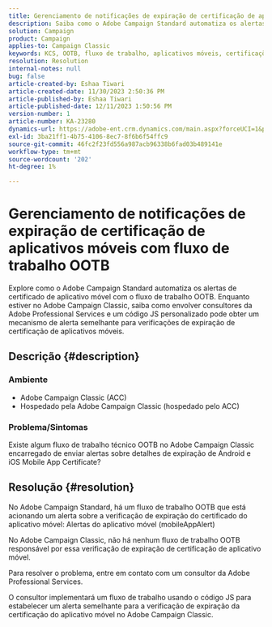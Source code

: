 ```yaml
---
title: Gerenciamento de notificações de expiração de certificação de aplicativos móveis com fluxo de trabalho OOTB
description: Saiba como o Adobe Campaign Standard automatiza os alertas de certificados de aplicativos móveis.
solution: Campaign
product: Campaign
applies-to: Campaign Classic
keywords: KCS, OOTB, fluxo de trabalho, aplicativos móveis, certificações, alerta de aplicativo móvel, solução de problemas, expiração, notificações
resolution: Resolution
internal-notes: null
bug: false
article-created-by: Eshaa Tiwari
article-created-date: 11/30/2023 2:50:36 PM
article-published-by: Eshaa Tiwari
article-published-date: 12/11/2023 1:50:56 PM
version-number: 1
article-number: KA-23280
dynamics-url: https://adobe-ent.crm.dynamics.com/main.aspx?forceUCI=1&pagetype=entityrecord&etn=knowledgearticle&id=0eb138cc-8f8f-ee11-8179-6045bd006b3d
exl-id: 3ba21ff1-4b75-4106-8ec7-8f6b6f54ffc9
source-git-commit: 46fc2f23fd556a987acb96338b6fad03b489141e
workflow-type: tm+mt
source-wordcount: '202'
ht-degree: 1%

---
```


# Gerenciamento de notificações de expiração de certificação de aplicativos móveis com fluxo de trabalho OOTB


Explore como o Adobe Campaign Standard automatiza os alertas de certificado de aplicativo móvel com o fluxo de trabalho OOTB. Enquanto estiver no Adobe Campaign Classic, saiba como envolver consultores da Adobe Professional Services e um código JS personalizado pode obter um mecanismo de alerta semelhante para verificações de expiração de certificação de aplicativos móveis.

## Descrição {#description}


### Ambiente

- Adobe Campaign Classic (ACC)
- Hospedado pela Adobe Campaign Classic (hospedado pelo ACC)


### Problema/Sintomas

Existe algum fluxo de trabalho técnico OOTB no Adobe Campaign Classic encarregado de enviar alertas sobre detalhes de expiração de Android e iOS Mobile App Certificate?




## Resolução {#resolution}


No Adobe Campaign Standard, há um fluxo de trabalho OOTB que está acionando um alerta sobre a verificação de expiração do certificado do aplicativo móvel: Alertas do aplicativo móvel (mobileAppAlert)

No Adobe Campaign Classic, não há nenhum fluxo de trabalho OOTB responsável por essa verificação de expiração de certificação de aplicativo móvel.

Para resolver o problema, entre em contato com um consultor da Adobe Professional Services.

O consultor implementará um fluxo de trabalho usando o código JS para estabelecer um alerta semelhante para a verificação de expiração da certificação do aplicativo móvel no Adobe Campaign Classic.
